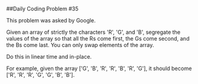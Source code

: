 ##Daily Coding Problem #35

This problem was asked by Google.

Given an array of strictly the characters 'R', 'G', and 'B', segregate the values of the array so that all the Rs come first, the Gs come second, and the Bs come last. You can only swap elements of the array.

Do this in linear time and in-place.

For example, given the array \['G', 'B', 'R', 'R', 'B', 'R', 'G'\], it should become \['R', 'R', 'R', 'G', 'G', 'B', 'B'\].